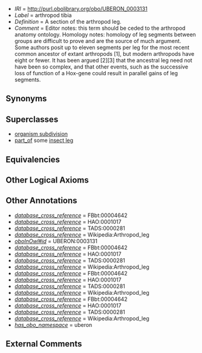  * *IRI* = http://purl.obolibrary.org/obo/UBERON_0003131
 * *Label* = arthropod tibia
 * *Definition* = A section of the arthropod leg.
 * *Comment* = Editor notes: this term should be ceded to the arthropod anatomy ontology. Homology notes: homology of leg segments between groups are difficult to prove and are the source of much argument. Some authors posit up to eleven segments per leg for the most recent common ancestor of extant arthropods [1], but modern arthropods have eight or fewer. It has been argued [2][3] that the ancestral leg need not have been so complex, and that other events, such as the successive loss of function of a Hox-gene could result in parallel gains of leg segments.

## Synonyms


## Superclasses

 * [organism subdivision](../../UBERON/75/UBERON_0000475.md)
 * [part_of](../../BFO/50/BFO_0000050.md) some [insect leg](../../UBERON/95/UBERON_0005895.md)

## Equivalencies


## Other Logical Axioms


## Other Annotations

 * *[database_cross_reference](../../ef/oboInOwl#hasDbXref.md)* = FBbt:00004642
 * *[database_cross_reference](../../ef/oboInOwl#hasDbXref.md)* = HAO:0001017
 * *[database_cross_reference](../../ef/oboInOwl#hasDbXref.md)* = TADS:0000281
 * *[database_cross_reference](../../ef/oboInOwl#hasDbXref.md)* = Wikipedia:Arthropod_leg
 * *[oboInOwl#id](../../id/oboInOwl#id.md)* = UBERON:0003131
 * *[database_cross_reference](../../ef/oboInOwl#hasDbXref.md)* = FBbt:00004642
 * *[database_cross_reference](../../ef/oboInOwl#hasDbXref.md)* = HAO:0001017
 * *[database_cross_reference](../../ef/oboInOwl#hasDbXref.md)* = TADS:0000281
 * *[database_cross_reference](../../ef/oboInOwl#hasDbXref.md)* = Wikipedia:Arthropod_leg
 * *[database_cross_reference](../../ef/oboInOwl#hasDbXref.md)* = FBbt:00004642
 * *[database_cross_reference](../../ef/oboInOwl#hasDbXref.md)* = HAO:0001017
 * *[database_cross_reference](../../ef/oboInOwl#hasDbXref.md)* = TADS:0000281
 * *[database_cross_reference](../../ef/oboInOwl#hasDbXref.md)* = Wikipedia:Arthropod_leg
 * *[database_cross_reference](../../ef/oboInOwl#hasDbXref.md)* = FBbt:00004642
 * *[database_cross_reference](../../ef/oboInOwl#hasDbXref.md)* = HAO:0001017
 * *[database_cross_reference](../../ef/oboInOwl#hasDbXref.md)* = TADS:0000281
 * *[database_cross_reference](../../ef/oboInOwl#hasDbXref.md)* = Wikipedia:Arthropod_leg
 * *[has_obo_namespace](../../ce/oboInOwl#hasOBONamespace.md)* = uberon

## External Comments

